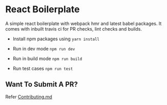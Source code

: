 # React Boilerplate

A simple react boilerplate with webpack hmr and latest babel packages. It comes with inbuilt travis ci for PR checks, lint checks and builds.

- Install npm packages using `yarn install`

- Run in dev mode
    `npm run dev`

- Run in build mode
    `npm run build`
    
- Run test cases
    `npm run test`

## Want To Submit A PR?
Refer [Contributing.md](https://github.com/udaypydi/react-simple-boilerplate/blob/master/CONTRIBUTING.md)